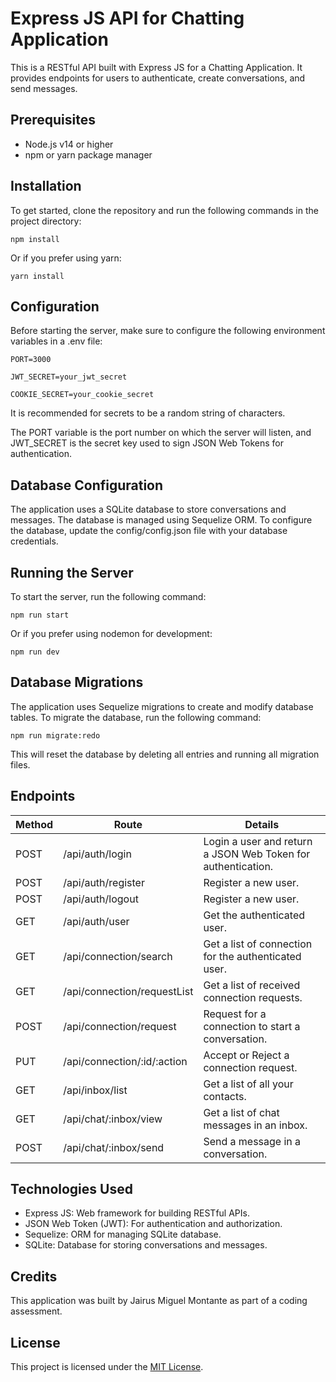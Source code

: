 # Express JS API for Chatting Application
This is a RESTful API built with Express JS for a Chatting Application. It provides endpoints for users to authenticate, create conversations, and send messages.

## Prerequisites
- Node.js v14 or higher
- npm or yarn package manager

## Installation
To get started, clone the repository and run the following commands in the project directory:

```npm install```

Or if you prefer using yarn:

```yarn install```

## Configuration
Before starting the server, make sure to configure the following environment variables in a .env file:



```PORT=3000```

```JWT_SECRET=your_jwt_secret```

```COOKIE_SECRET=your_cookie_secret```

It is recommended for secrets to be a random string of characters.

The PORT variable is the port number on which the server will listen, and JWT_SECRET is the secret key used to sign JSON Web Tokens for authentication.

## Database Configuration
The application uses a SQLite database to store conversations and messages. The database is managed using Sequelize ORM. To configure the database, update the config/config.json file with your database credentials.

## Running the Server
To start the server, run the following command:

```npm run start```

Or if you prefer using nodemon for development:

```npm run dev```

## Database Migrations
The application uses Sequelize migrations to create and modify database tables. To migrate the database, run the following command:

```npm run migrate:redo```

This will reset the database by deleting all entries and running all migration files.

## Endpoints
| Method  | Route             | Details        |
| --------| ------------------| ---------------|
POST      | /api/auth/login   | Login a user and return a JSON Web Token for authentication.
POST      | /api/auth/register| Register a new user.
POST      | /api/auth/logout  | Register a new user.
GET       | /api/auth/user    | Get the authenticated user.
GET       | /api/connection/search| Get a list of connection for the authenticated user.
GET       | /api/connection/requestList| Get a list of received connection requests.
POST      | /api/connection/request| Request for a connection to start a conversation.
PUT       | /api/connection/:id/:action| Accept or Reject a connection request.
GET       | /api/inbox/list  | Get a list of all your contacts.
GET       | /api/chat/:inbox/view | Get a list of chat messages in an inbox.
POST      | /api/chat/:inbox/send  | Send a message in a conversation.

## Technologies Used
- Express JS: Web framework for building RESTful APIs.
- JSON Web Token (JWT): For authentication and authorization.
- Sequelize: ORM for managing SQLite database.
- SQLite: Database for storing conversations and messages.

## Credits
This application was built by Jairus Miguel Montante as part of a coding assessment.

## License
This project is licensed under the [MIT License](https://opensource.org/license/mit/).